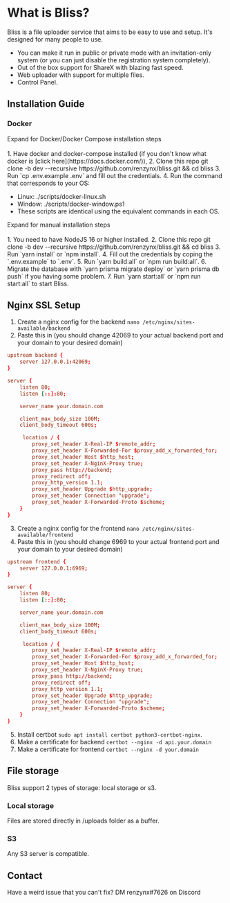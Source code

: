 # What is Bliss?

Bliss is a file uploader service that aims to be easy to use and setup. It's designed for many people to use.

- You can make it run in public or private mode with an invitation-only system (or you can just disable the registration system completely).
- Out of the box support for ShareX with blazing fast speed.
- Web uploader with support for multiple files.
- Control Panel.

## Installation Guide

### Docker

<detail>
<summary>Expand for Docker/Docker Compose installation steps</summary>
<br>
1. Have docker and docker-compose installed (if you don't know what docker is [click here](https://docs.docker.com/)),
2. Clone this repo git clone -b dev --recursive https://github.com/renzynx/bliss.git && cd bliss
3. Run `cp .env.example .env` and fill out the credentials.
4. Run the command that corresponds to your OS:
<ul>
    <li>
        Linux: ./scripts/docker-linux.sh
    </li>
    <li>
        Window: ./scripts/docker-window.ps1
    </li>
    <li>
        These scripts are identical using the equivalent commands in each OS.
    </li>
</ul>
</detail>

<detail>
<summary>Expand for manual installation steps</summary>
<br>
1. You need to have NodeJS 16 or higher installed.
2. Clone this repo git clone -b dev --recursive https://github.com/renzynx/bliss.git && cd bliss
3. Run `yarn install` or `npm install`.
4. Fill out the credentials by coping the `.env.example` to `.env`.
5. Run `yarn build:all` or `npm run build:all`.
6. Migrate the database with `yarn prisma migrate deploy` or `yarn prisma db push` if you having some problem.
7. Run `yarn start:all` or `npm run start:all` to start Bliss.
</detail>

## Nginx SSL Setup

1. Create a nginx config for the backend `nano /etc/nginx/sites-available/backend`
2. Paste this in (you should change 42069 to your actual backend port and your domain to your desired domain)

```conf
upstream backend {
    server 127.0.0.1:42069;
}

server {
    listen 80;
    listen [::]:80;

    server_name your.domain.com

    client_max_body_size 100M;
    client_body_timeout 600s;

     location / {
        proxy_set_header X-Real-IP $remote_addr;
        proxy_set_header X-Forwarded-For $proxy_add_x_forwarded_for;
        proxy_set_header Host $http_host;
        proxy_set_header X-NginX-Proxy true;
        proxy_pass http://backend;
        proxy_redirect off;
        proxy_http_version 1.1;
        proxy_set_header Upgrade $http_upgrade;
        proxy_set_header Connection "upgrade";
        proxy_set_header X-Forwarded-Proto $scheme;
    }
}
```

3. Create a nginx config for the frontend `nano /etc/nginx/sites-available/frontend`
4. Paste this in (you should change 6969 to your actual frontend port and your domain to your desired domain)

```conf
upstream frontend {
    server 127.0.0.1:6969;
}

server {
    listen 80;
    listen [::]:80;

    server_name your.domain.com

    client_max_body_size 100M;
    client_body_timeout 600s;

     location / {
        proxy_set_header X-Real-IP $remote_addr;
        proxy_set_header X-Forwarded-For $proxy_add_x_forwarded_for;
        proxy_set_header Host $http_host;
        proxy_set_header X-NginX-Proxy true;
        proxy_pass http://backend;
        proxy_redirect off;
        proxy_http_version 1.1;
        proxy_set_header Upgrade $http_upgrade;
        proxy_set_header Connection "upgrade";
        proxy_set_header X-Forwarded-Proto $scheme;
    }
}
```

5. Install certbot `sudo apt install certbot python3-certbot-nginx`.
6. Make a certificate for backend `certbot --nginx -d api.your.domain`
7. Make a certificate for frontend `certbot --nginx -d your.domain`

## File storage

Bliss support 2 types of storage: local storage or s3.

### Local storage

Files are stored directly in /uploads folder as a buffer.

### S3

Any S3 server is compatible.

## Contact

Have a weird issue that you can't fix?
DM renzynx#7626 on Discord
